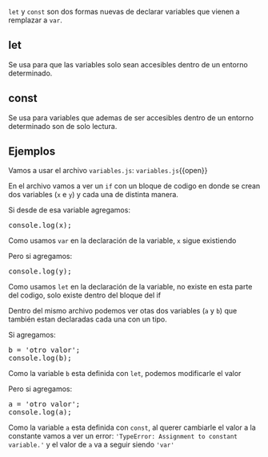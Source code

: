 `let` y `const` son dos formas nuevas de declarar variables que vienen a remplazar a `var`.

## let
Se usa para que las variables solo sean accesibles dentro de un entorno determinado.

## const
Se usa para variables que ademas de ser accesibles dentro de un entorno determinado son de solo lectura.

## Ejemplos
Vamos a usar el archivo `variables.js`: `variables.js`{{open}}

En el archivo vamos a ver un `if` con un bloque de codigo en donde se crean dos variables (`x` e `y`) y cada una de distinta manera.

Si desde de esa variable agregamos:
<pre class="file" data-filename="app.js" data-target="append">console.log(x);
</pre>

Como usamos `var` en la declaración de la variable, `x` sigue existiendo

Pero si agregamos:
<pre class="file" data-filename="app.js" data-target="append">console.log(y);
</pre>

Como usamos `let` en la declaración de la variable, no existe en esta parte del codigo, solo existe dentro del bloque del if

Dentro del mismo archivo podemos ver otas dos variables (`a` y `b`) que también estan declaradas cada una con un tipo.

Si agregamos:
<pre class="file" data-filename="app.js" data-target="append">
b = 'otro valor';
console.log(b);
</pre>

Como la variable `b` esta definida con `let`, podemos modificarle el valor


Pero si agregamos:
<pre class="file" data-filename="app.js" data-target="append">
a = 'otro valor';
console.log(a);
</pre>

Como la variable `a` esta definida con `const`, al querer cambiarle el valor a la constante vamos a ver un error: `'TypeError: Assignment to constant variable.'` y el valor de `a` va a seguir siendo `'var'`